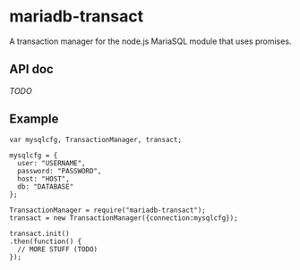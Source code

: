 mariadb-transact
================

A transaction manager for the node.js MariaSQL module that uses promises.

## API doc

*TODO*

## Example
	var mysqlcfg, TransactionManager, transact;

    mysqlcfg = {
      user: "USERNAME",
      password: "PASSWORD",
      host: "HOST",
      db: "DATABASE"
    };

    TransactionManager = require("mariadb-transact");
    transact = new TransactionManager({connection:mysqlcfg});
	
	transact.init()
	.then(function() {
	  // MORE STUFF (TODO)
	});